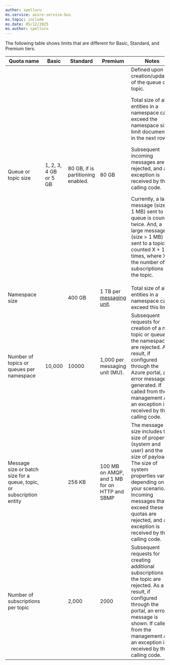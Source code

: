 ```yaml
---
author: spelluru
ms.service: azure-service-bus
ms.topic: include
ms.date: 05/12/2025
ms.author: spelluru
---
```



The following table shows limits that are different for Basic, Standard, and Premium tiers.


| Quota name | Basic | Standard | Premium | Notes | 
| --- | --- | --- | --- | --- |
| Queue or topic size | <p>1, 2, 3, 4 GB or 5 GB</p> | 80 GB, if is partitioning enabled. | 80 GB | Defined upon creation/updation of the queue or topic. <p>Total size of all entities in a namespace can't exceed the namespace size limit documented in the next row.</p><p>Subsequent incoming messages are rejected, and an exception is received by the calling code.</p> <p>Currently, a large message (size \> 1 MB) sent to a queue is counted twice. And, a large message (size \> 1 MB) sent to a topic is counted X + 1 times, where X is the number of subscriptions to the topic. </p>|
| Namespace size | | 400 GB | 1 TB per [messaging unit](/azure/service-bus-messaging/service-bus-premium-messaging).| Total size of all entities in a namespace can't exceed this limit. | 
| Number of topics or queues per namespace | 10,000 | 10000 | 1,000 per messaging unit (MU). | Subsequent requests for creation of a new topic or queue on the namespace are rejected. As a result, if configured through the Azure portal, an error message is generated. If called from the management API, an exception is received by the calling code. |
| Message size or batch size for a queue, topic, or subscription entity | | 256 KB | 100 MB on AMQP, and 1 MB for on HTTP and SBMP | The message size includes the size of properties (system and user) and the size of payload. The size of system properties varies depending on your scenario. Incoming messages that exceed these quotas are rejected, and an exception is received by the calling code. | 
| Number of subscriptions per topic | | 2,000 | 2000 | Subsequent requests for creating additional subscriptions for the topic are rejected. As a result, if configured through the portal, an error message is shown. If called from the management API, an exception is received by the calling code. |




